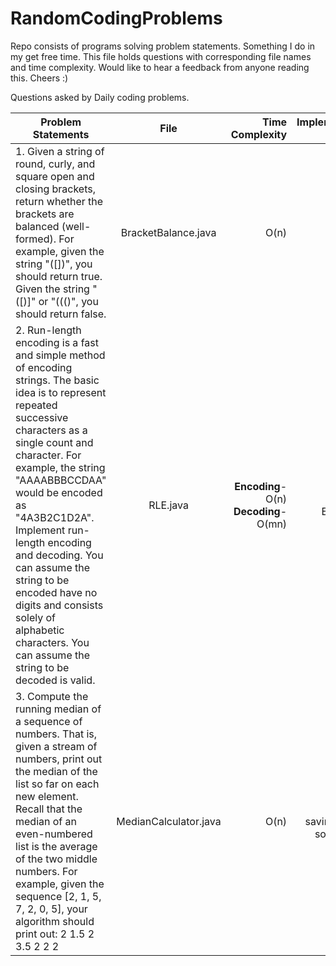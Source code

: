 # RandomCodingProblems
Repo consists of programs solving problem statements. Something I do in my get free time. This file holds questions with corresponding file names and time complexity. Would like to hear a feedback from anyone reading this. Cheers :)

Questions asked by Daily coding problems.


| Problem Statements | File |Time Complexity | Implementation (MVP)| Also asked by|
|----------|:----------:|----------:|----------:|----------:|
|1. Given a string of round, curly, and square open and closing brackets, return whether the brackets are balanced (well-formed). For example, given the string "([])[]({})", you should return true. Given the string "([)]" or "((()", you should return false. |BracketBalance.java|O(n)| Stacks & ArrayLists| Facebook|
|2. Run-length encoding is a fast and simple method of encoding strings. The basic idea is to represent repeated successive characters as a single count and character. For example, the string "AAAABBBCCDAA" would be encoded as "4A3B2C1D2A". Implement run-length encoding and decoding. You can assume the string to be encoded have no digits and consists solely of alphabetic characters. You can assume the string to be decoded is valid.|RLE.java| **Encoding**- O(n) **Decoding**- O(mn) |Regular Expression| Amazon |
|3. Compute the running median of a sequence of numbers. That is, given a stream of numbers, print out the median of the list so far on each new element. Recall that the median of an even-numbered list is the average of the two middle numbers. For example, given the sequence [2, 1, 5, 7, 2, 0, 5], your algorithm should print out: 2 1.5 2 3.5 2 2 2|MedianCalculator.java| O(n)|ArrayLists saving time by sorting itself| Microsoft |

